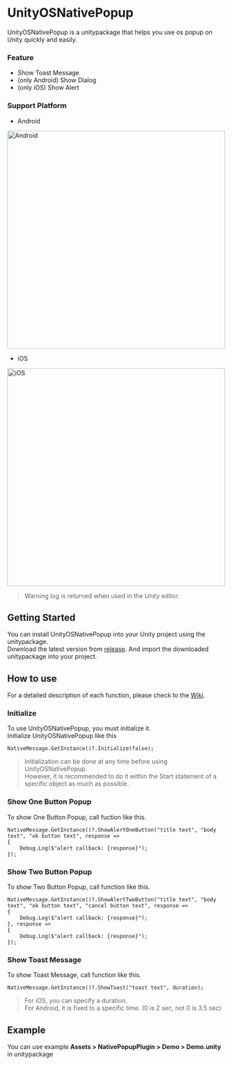 # UnityOSNativePopup

UnityOSNativePopup is a unitypackage that helps you use os popup on Unity quickly and easily.

### Feature
* Show Toast Message
* (only Android) Show Dialog
* (only iOS) Show Alert

### Support Platform
* Android
<img width="500" alt="Android" src="https://user-images.githubusercontent.com/27134499/136758133-4e030ba6-83f5-41b4-bf37-4aef1672af04.png">

* iOS
<img width="500" alt="iOS" src="https://user-images.githubusercontent.com/27134499/136758166-42b00852-5cab-4499-951f-b34b02eb82ae.png">

> Warning log is returned when used in the Unity editor.

## Getting Started
You can install UnityOSNativePopup into your Unity project using the unitypackage.<br/>
Download the latest version from [release](https://github.com/yeosu0107/UnityOSNativePopup/releases).
And import the downloaded unitypackage into your project.


## How to use

For a detailed description of each function, please check to the [Wiki](https://github.com/yeosu0107/UnityOSNativePopup/wiki).

### Initialize
To use UnityOSNativePopup, you must initialize it.<br/>
Initialize UnityOSNativePopup like this 
```
NativeMessage.GetInstance()?.Initialize(false);
```
> Initialization can be done at any time before using UnityOSNativePopup.<br/>
However, it is recommended to do it within the Start statement of a specific object as much as possible.

### Show One Button Popup
To show One Button Popup, call fuction like this.
```
NativeMessage.GetInstance()?.ShowAlertOneButton("title text", "body text", "ok button text", response =>
{
    Debug.Log($"alert callback: {response}");
});
```

### Show Two Button Popup
To show Two Button Popup, call function like this.
```
NativeMessage.GetInstance()?.ShowAlertTwoButton("title text", "body text", "ok button text", "cancel button text", response =>
{
    Debug.Log($"alert callback: {response}");
}, response =>
{
    Debug.Log($"alert callback: {response}");
});
```

### Show Toast Message
To show Toast Message, call function like this.
```
NativeMessage.GetInstance()?.ShowToast("toast text", duration);
```
> For iOS, you can specify a duration.<br/>
For Android, it is fixed to a specific time. (0 is 2 sec, not 0 is 3.5 sec) 

## Example
You can use example **Assets > NativePopupPlugin > Demo > Demo.unity** in unitypackage

